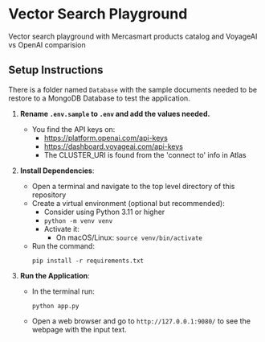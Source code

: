 # Vector Search Playground

Vector search playground with Mercasmart products catalog and VoyageAI vs OpenAI comparision

## Setup Instructions

There is a folder named `Database` with the sample documents needed to be restore to a MongoDB Database to test the application.

1. **Rename `.env.sample` to `.env` and add the values needed.**
   - You find the API keys on: 
     - https://platform.openai.com/api-keys
     - https://dashboard.voyageai.com/api-keys
     - The CLUSTER_URI is found from the 'connect to' info in Atlas
2. **Install Dependencies**:
   - Open a terminal and navigate to the top level directory of this repository
   - Create a virtual environment (optional but recommended):
     - Consider using Python 3.11 or higher
     - `python -m venv venv`
     - Activate it:
       - On macOS/Linux: `source venv/bin/activate`
   - Run the command:
     ```
     pip install -r requirements.txt
     ```

3. **Run the Application**:
   - In the terminal run:
     ```
     python app.py
     ```
   - Open a web browser and go to `http://127.0.0.1:9080/` to see the webpage with the input text.